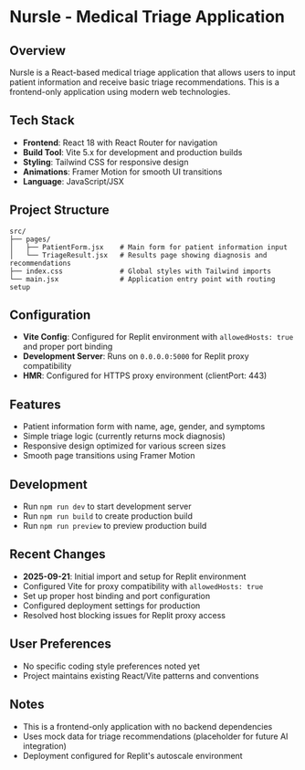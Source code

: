 # Nursle - Medical Triage Application

## Overview
Nursle is a React-based medical triage application that allows users to input patient information and receive basic triage recommendations. This is a frontend-only application using modern web technologies.

## Tech Stack
- **Frontend**: React 18 with React Router for navigation
- **Build Tool**: Vite 5.x for development and production builds
- **Styling**: Tailwind CSS for responsive design
- **Animations**: Framer Motion for smooth UI transitions
- **Language**: JavaScript/JSX

## Project Structure
```
src/
├── pages/
│   ├── PatientForm.jsx    # Main form for patient information input
│   └── TriageResult.jsx   # Results page showing diagnosis and recommendations
├── index.css              # Global styles with Tailwind imports
└── main.jsx               # Application entry point with routing setup
```

## Configuration
- **Vite Config**: Configured for Replit environment with `allowedHosts: true` and proper port binding
- **Development Server**: Runs on `0.0.0.0:5000` for Replit proxy compatibility
- **HMR**: Configured for HTTPS proxy environment (clientPort: 443)

## Features
- Patient information form with name, age, gender, and symptoms
- Simple triage logic (currently returns mock diagnosis)
- Responsive design optimized for various screen sizes
- Smooth page transitions using Framer Motion

## Development
- Run `npm run dev` to start development server
- Run `npm run build` to create production build
- Run `npm run preview` to preview production build

## Recent Changes
- **2025-09-21**: Initial import and setup for Replit environment
- Configured Vite for proxy compatibility with `allowedHosts: true`
- Set up proper host binding and port configuration
- Configured deployment settings for production
- Resolved host blocking issues for Replit proxy access

## User Preferences
- No specific coding style preferences noted yet
- Project maintains existing React/Vite patterns and conventions

## Notes
- This is a frontend-only application with no backend dependencies
- Uses mock data for triage recommendations (placeholder for future AI integration)
- Deployment configured for Replit's autoscale environment